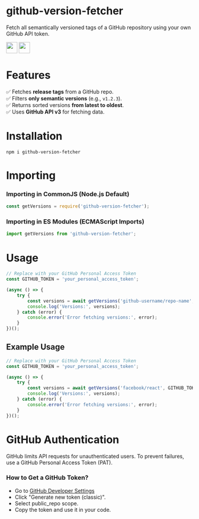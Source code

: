 # github-version-fetcher
Fetch all semantically versioned tags of a GitHub repository using your own GitHub API token.


<code><img height="30" src="https://img.shields.io/badge/NPM-111111?style=for-the-badge&logo=npm&logoColor=#c63635"></code>
<code><img height="30" src="https://img.shields.io/badge/JavaScript-111111?style=for-the-badge&logo=javascript&logoColor=F7DF1E"></code>

# Features  
✅ Fetches **release tags** from a GitHub repo.  
✅ Filters **only semantic versions** (e.g., `v1.2.3`).  
✅ Returns sorted versions **from latest to oldest**.  
✅ Uses **GitHub API v3** for fetching data. 

# Installation

```shell
npm i github-version-fetcher
``` 

# Importing

###  Importing in CommonJS (Node.js Default)
```js
const getVersions = require('github-version-fetcher');
```


### Importing in ES Modules (ECMAScript Imports)

```js
import getVersions from 'github-version-fetcher';
```


# Usage

```js
// Replace with your GitHub Personal Access Token
const GITHUB_TOKEN = 'your_personal_access_token';

(async () => {
    try {
        const versions = await getVersions('github-username/repo-name', GITHUB_TOKEN);
        console.log('Versions:', versions);
    } catch (error) {
        console.error('Error fetching versions:', error);
    }
})();

```

## Example Usage

```js
// Replace with your GitHub Personal Access Token
const GITHUB_TOKEN = 'your_personal_access_token';

(async () => {
    try {
        const versions = await getVersions('facebook/react', GITHUB_TOKEN);
        console.log('Versions:', versions);
    } catch (error) {
        console.error('Error fetching versions:', error);
    }
})();

```

# GitHub Authentication
GitHub limits API requests for unauthenticated users. To prevent failures, use a GitHub Personal Access Token (PAT).

### How to Get a GitHub Token?

- Go to [GitHub Developer Settings](https://github.com/settings/tokens)
- Click "Generate new token (classic)".
- Select public_repo scope.
- Copy the token and use it in your code.